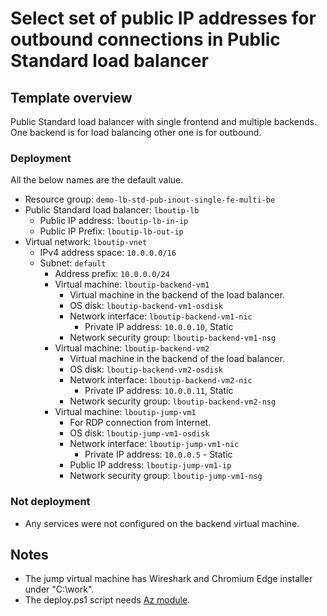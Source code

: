 # Select set of public IP addresses for outbound connections in Public Standard load balancer

## Template overview

Public Standard load balancer with single frontend and multiple backends. One backend is for load balancing other one is for outbound.

### Deployment

All the below names are the default value.

- Resource group: `demo-lb-std-pub-inout-single-fe-multi-be`
- Public Standard load balancer: `lboutip-lb`
    - Public IP address: `lboutip-lb-in-ip`
    - Public IP Prefix: `lboutip-lb-out-ip`
- Virtual network: `lboutip-vnet`
    - IPv4 address space: `10.0.0.0/16`
    - Subnet: `default`
        - Address prefix: `10.0.0.0/24`
        - Virtual machine: `lboutip-backend-vm1`
            - Virtual machine in the backend of the load balancer.
            - OS disk: `lboutip-backend-vm1-osdisk`
            - Network interface: `lboutip-backend-vm1-nic`
                - Private IP address: `10.0.0.10`, Static
            - Network security group: `lboutip-backend-vm1-nsg`
        - Virtual machine: `lboutip-backend-vm2`
            - Virtual machine in the backend of the load balancer.
            - OS disk: `lboutip-backend-vm2-osdisk`
            - Network interface: `lboutip-backend-vm2-nic`
                - Private IP address: `10.0.0.11`, Static
            - Network security group: `lboutip-backend-vm2-nsg`
        - Virtual machine: `lboutip-jump-vm1`
            - For RDP connection from Internet.
            - OS disk: `lboutip-jump-vm1-osdisk`
            - Network interface: `lboutip-jump-vm1-nic`
                - Private IP address: `10.0.0.5` - Static
            - Public IP address: `lboutip-jump-vm1-ip`
            - Network security group: `lboutip-jump-vm1-nsg`

### Not deployment

- Any services were not configured on the backend virtual machine.

## Notes

- The jump virtual machine has Wireshark and Chromium Edge installer under "C:\\work".
- The deploy.ps1 script needs [Az module](https://www.powershellgallery.com/packages/Az/).
